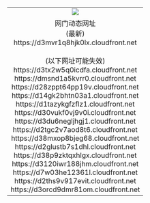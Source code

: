 ﻿<table>
  <tr></tr>
  <tr><td colspan=2 align=center><img src="https://d3mvr1q8hjk0lx.cloudfront.net/Up/oGate.jpg" /></td></tr>
  <tr><td colspan=2 align=center>网门动态网址<br/>(最新)
<br>https://d3mvr1q8hjk0lx.cloudfront.net
<br/><br/>(以下网址可能失效)
<br>https://d3tx2w5q0icdfa.cloudfront.net
<br>https://dmsnd1a5kvrr0.cloudfront.net
<br>https://d28zppt64pp19v.cloudfront.net
<br>https://d14gk2bhtn03a1.cloudfront.net
<br>https://d1tazykgfzflz1.cloudfront.net
<br>https://d30vukf0vj9v0i.cloudfront.net
<br>https://d3du6negljhgj1.cloudfront.net
<br>https://d2tgc2v7aod8t6.cloudfront.net
<br>https://d38mxop8bjeg68.cloudfront.net
<br>https://d2glustb7s1dhl.cloudfront.net
<br>https://d38p9zktqxhlgx.cloudfront.net
<br>https://d3120iwr188jhm.cloudfront.net
<br>https://d7w03he12361l.cloudfront.net
<br>https://d2ths9v917evit.cloudfront.net
<br>https://d3orcd9dmr81om.cloudfront.net
    </td>
  </tr>
</table>
